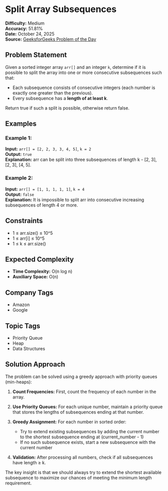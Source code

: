 # Split Array Subsequences

**Difficulty:** Medium  
**Accuracy:** 51.81%  
**Date:** October 24, 2025  
**Source:** [GeeksforGeeks Problem of the Day](https://www.geeksforgeeks.org/problems/split-array-subsequences/1)

## Problem Statement

Given a sorted integer array `arr[]` and an integer `k`, determine if it is possible to split the array into one or more consecutive subsequences such that:

- Each subsequence consists of consecutive integers (each number is exactly one greater than the previous).
- Every subsequence has a **length of at least k**.

Return true if such a split is possible, otherwise return false.

## Examples

### Example 1:
**Input:** `arr[] = [2, 2, 3, 3, 4, 5]`, `k = 2`  
**Output:** `true`  
**Explanation:** arr can be split into three subsequences of length k - [2, 3], [2, 3], [4, 5].

### Example 2:
**Input:** `arr[] = [1, 1, 1, 1, 1]`, `k = 4`  
**Output:** `false`  
**Explanation:** It is impossible to split arr into consecutive increasing subsequences of length 4 or more.

## Constraints
- 1 ≤ arr.size() ≤ 10^5
- 1 ≤ arr[i] ≤ 10^5
- 1 ≤ k ≤ arr.size()

## Expected Complexity
- **Time Complexity:** O(n log n)
- **Auxiliary Space:** O(n)

## Company Tags
- Amazon
- Google

## Topic Tags
- Priority Queue
- Heap
- Data Structures

## Solution Approach

The problem can be solved using a greedy approach with priority queues (min-heaps):

1. **Count Frequencies:** First, count the frequency of each number in the array.

2. **Use Priority Queues:** For each unique number, maintain a priority queue that stores the lengths of subsequences ending at that number.

3. **Greedy Assignment:** For each number in sorted order:
   - Try to extend existing subsequences by adding the current number to the shortest subsequence ending at (current_number - 1)
   - If no such subsequence exists, start a new subsequence with the current number

4. **Validation:** After processing all numbers, check if all subsequences have length ≥ k.

The key insight is that we should always try to extend the shortest available subsequence to maximize our chances of meeting the minimum length requirement.
